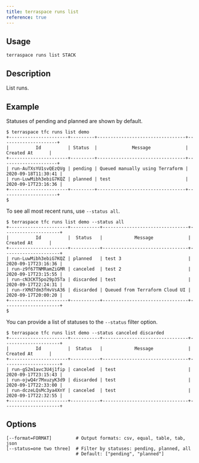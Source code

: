 ```yaml
---
title: terraspace runs list
reference: true
---
```


## Usage

    terraspace runs list STACK

## Description

List runs.

## Example

Statuses of pending and planned are shown by default.

    $ terraspace tfc runs list demo
    +----------------------+---------+---------------------------------+---------------------+
    |          Id          | Status  |             Message             |     Created At      |
    +----------------------+---------+---------------------------------+---------------------+
    | run-AuTXsYU1svQEzQVg | pending | Queued manually using Terraform | 2020-09-18T11:30:41 |
    | run-LuwMibh3ebiG7KQZ | planned | test                            | 2020-09-17T23:16:36 |
    +----------------------+---------+---------------------------------+---------------------+
    $

To see all most recent runs, use `--status all`.

    $ terraspace tfc runs list demo --status all
    +----------------------+-----------+--------------------------------+---------------------+
    |          Id          |  Status   |            Message             |     Created At      |
    +----------------------+-----------+--------------------------------+---------------------+
    | run-LuwMibh3ebiG7KQZ | planned   | test 3                         | 2020-09-17T23:16:36 |
    | run-z9f67TNMRamZiGMR | canceled  | test 2                         | 2020-09-17T23:15:55 |
    | run-cN3CKT5po29p35Ta | discarded | test                           | 2020-09-17T22:24:31 |
    | run-rXMd7dm3fHvVsA36 | discarded | Queued from Terraform Cloud UI | 2020-09-17T20:00:20 |
    +----------------------+-----------+--------------------------------+---------------------+
    $

You can provide a list of statuses to the `--status` filter option.

    $ terraspace tfc runs list demo --status canceled discarded
    +----------------------+-----------+--------------------------------+---------------------+
    |          Id          |  Status   |            Message             |     Created At      |
    +----------------------+-----------+--------------------------------+---------------------+
    | run-gS2m1avc3U4j1fip | canceled  | test                           | 2020-09-17T23:15:43 |
    | run-ojwQ4r7MxuzyK3d9 | discarded | test                           | 2020-09-17T22:33:00 |
    | run-dczeLQsMc3ya4XnY | canceled  | test                           | 2020-09-17T22:32:55 |
    +----------------------+-----------+--------------------------------+---------------------+


## Options

```
[--format=FORMAT]         # Output formats: csv, equal, table, tab, json
[--status=one two three]  # Filter by statuses: pending, planned, all
                          # Default: ["pending", "planned"]
```

